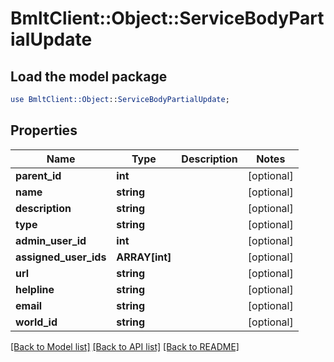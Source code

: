 # BmltClient::Object::ServiceBodyPartialUpdate

## Load the model package
```perl
use BmltClient::Object::ServiceBodyPartialUpdate;
```

## Properties
Name | Type | Description | Notes
------------ | ------------- | ------------- | -------------
**parent_id** | **int** |  | [optional] 
**name** | **string** |  | [optional] 
**description** | **string** |  | [optional] 
**type** | **string** |  | [optional] 
**admin_user_id** | **int** |  | [optional] 
**assigned_user_ids** | **ARRAY[int]** |  | [optional] 
**url** | **string** |  | [optional] 
**helpline** | **string** |  | [optional] 
**email** | **string** |  | [optional] 
**world_id** | **string** |  | [optional] 

[[Back to Model list]](../README.md#documentation-for-models) [[Back to API list]](../README.md#documentation-for-api-endpoints) [[Back to README]](../README.md)


